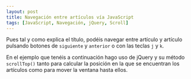 ```yaml
---
layout: post
title: Navegación entre artículos vía JavaScript
tags: [JavaScript, Navegación, jQuery, Scroll]
---
```


Pues tal y como explica el título, podéis navegar entre artículo y artículo pulsando botones de `siguiente` y `anterior` o con las teclas `j`  y `k`.

En el ejemplo que tenéis a continuación hago uso de jQuery y su método `scrollTop()` tanto para calcular la posición en la que se encuentran los artículos como para mover la ventana hasta ellos. 

<pre class="_cssdeck_embed" data-pane="output" data-user="p2kmgcl" data-href="javascript-article-navigation" data-version="0"></pre><script async src="http://cssdeck.com/assets/js/embed.js"></script>
